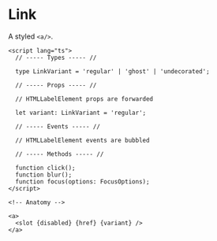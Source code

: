 <script>
    import Playground from './LinkPlayground.svelte';
</script>

# Link

A styled `<a/>`.

<Playground />

```svelte
<script lang="ts">
  // ----- Types ----- //

  type LinkVariant = 'regular' | 'ghost' | 'undecorated';

  // ----- Props ----- //

  // HTMLLabelElement props are forwarded

  let variant: LinkVariant = 'regular';

  // ----- Events ----- //

  // HTMLLabelElement events are bubbled

  // ----- Methods ----- //

  function click();
  function blur();
  function focus(options: FocusOptions);
</script>

<!-- Anatomy -->

<a>
  <slot {disabled} {href} {variant} />
</a>
```
